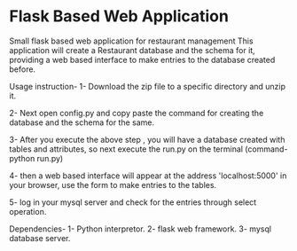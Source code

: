 # Flask Based Web Application
Small flask based web application for restaurant management
This application will create a Restaurant database and the schema for it, providing a web based interface to make entries to the database 
created before.

Usage instruction- 
1- Download the zip file to a specific directory and unzip it.

2- Next open config.py and copy paste the command for creating the database and the schema for the same.

3- After you execute the above step , you will have a database created with tables and attributes, so next execute the 
run.py on the terminal (command- python run.py)

4- then a web based interface will appear at the address 'localhost:5000' in your browser, use the form to make entries 
 to the tables.

5- log in your mysql server and check for the entries through select operation.

Dependencies-
1- Python interpretor.
2- flask web framework.
3- mysql database server.


